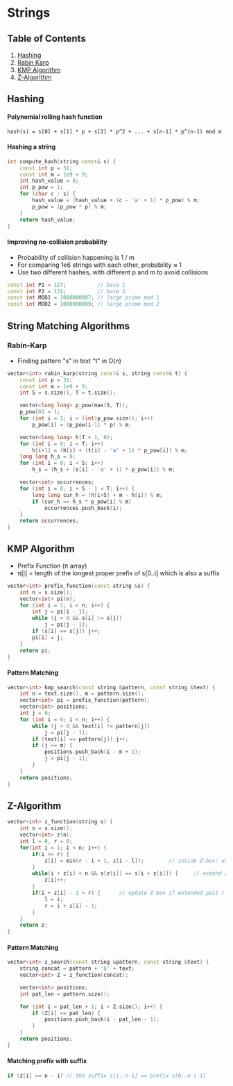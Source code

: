 # Strings

## Table of Contents
1. [Hashing](#hashing)
2. [Rabin Karp](#rabin-karp)
3. [KMP Algorithm](#kmp-algorithm)
4. [Z-Algorithm](#z-algorithm)

## Hashing

#### Polynomial rolling hash function
```
hash(s) = s[0] + s[1] * p + s[2] * p^2 + ... + s[n-1] * p^(n-1) mod m
```
#### Hashing a string
```cpp
int compute_hash(string const& s) {
    const int p = 31;
    const int m = 1e9 + 9;
    int hash_value = 0;
    int p_pow = 1;
    for (char c : s) {
        hash_value = (hash_value + (c - 'a' + 1) * p_pow) % m;
        p_pow = (p_pow * p) % m;
    }
    return hash_value;
}
```

#### Improving no-collision probability
- Probability of collision happening is 1 / m
- For comparing 1e6 strings with each other, probability ≈ 1
- Use two different hashes, with different p and m to avoid collisions
```cpp
const int P1 = 127;          // base 1
const int P2 = 131;          // base 2
const int MOD1 = 1000000007; // large prime mod 1
const int MOD2 = 1000000009; // large prime mod 2
```

##  String Matching Algorithms

### Rabin-Karp
- Finding pattern "s" in text "t" in O(n)
```cpp
vector<int> rabin_karp(string const& s, string const& t) {
    const int p = 31; 
    const int m = 1e9 + 9;
    int S = s.size(), T = t.size();

    vector<long long> p_pow(max(S, T)); 
    p_pow[0] = 1; 
    for (int i = 1; i < (int)p_pow.size(); i++) 
        p_pow[i] = (p_pow[i-1] * p) % m;

    vector<long long> h(T + 1, 0); 
    for (int i = 0; i < T; i++)
        h[i+1] = (h[i] + (t[i] - 'a' + 1) * p_pow[i]) % m; 
    long long h_s = 0; 
    for (int i = 0; i < S; i++) 
        h_s = (h_s + (s[i] - 'a' + 1) * p_pow[i]) % m; 

    vector<int> occurrences;
    for (int i = 0; i + S - 1 < T; i++) {
        long long cur_h = (h[i+S] + m - h[i]) % m;
        if (cur_h == h_s * p_pow[i] % m)
            occurrences.push_back(i);
    }
    return occurrences;
}
```

## KMP Algorithm

- Prefix Function (π array)
- π[i] = length of the longest proper prefix of s[0..i] which is also a suffix

```cpp
vector<int> prefix_function(const string &s) {
    int n = s.size();
    vector<int> pi(n);
    for (int i = 1; i < n; i++) {
        int j = pi[i - 1];
        while (j > 0 && s[i] != s[j])
            j = pi[j - 1];
        if (s[i] == s[j]) j++;
        pi[i] = j;
    }
    return pi;
}
```

#### Pattern Matching

```cpp
vector<int> kmp_search(const string &pattern, const string &text) {
    int n = text.size(), m = pattern.size();
    vector<int> pi = prefix_function(pattern);
    vector<int> positions;
    int j = 0;
    for (int i = 0; i < n; i++) {
        while (j > 0 && text[i] != pattern[j])
            j = pi[j - 1];
        if (text[i] == pattern[j]) j++;
        if (j == m) {
            positions.push_back(i - m + 1);
            j = pi[j - 1];
        }
    }
    return positions;
}
```


## Z-Algorithm
```cpp
vector<int> z_function(string s) {
    int n = s.size();
    vector<int> z(n);
    int l = 0, r = 0;
    for(int i = 1; i < n; i++) {
        if(i <= r) {
            z[i] = min(r - i + 1, z[i - l]);        // inside Z-box: use previously computed Z value
        }
        while(i + z[i] < n && s[z[i]] == s[i + z[i]]) {     // extend Z[i] past r by brute force
            z[i]++;
        }
        if(i + z[i] - 1 > r) {      // update Z-box if extended past r
            l = i; 
            r = i + z[i] - 1;
        }
    }
    return z;
}
```
#### Pattern Matching
```cpp
vector<int> z_search(const string &pattern, const string &text) {
    string concat = pattern + '$' + text;
    vector<int> Z = z_function(concat);

    vector<int> positions;
    int pat_len = pattern.size();

    for (int i = pat_len + 1; i < Z.size(); i++) {
        if (Z[i] == pat_len) {
            positions.push_back(i - pat_len - 1); 
        }
    }
    return positions;
}
```
#### Matching prefix with suffix
```cpp
if (z[i] == n - i) // the suffix s[i..n-1] == prefix s[0..n-i-1]
```
